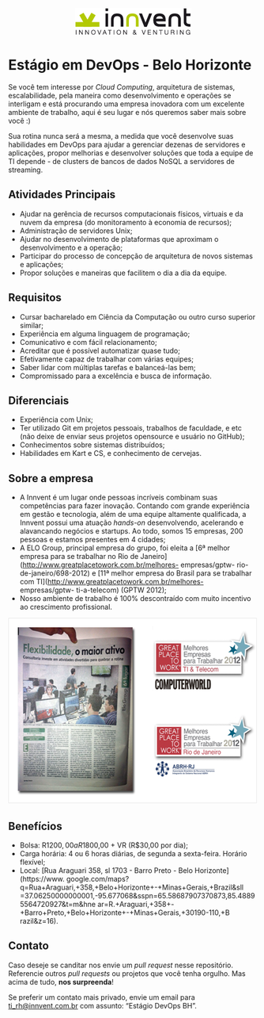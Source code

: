 <p align="center">
  <img src="images/innvent.png?raw=true" alt="Innvent | Innovation & Venturing"/>
</p>

# Estágio em DevOps - Belo Horizonte

Se você tem interesse por *Cloud Computing*, arquitetura de sistemas,
escalabilidade, pela maneira como desenvolvimento e operações se interligam e
está procurando uma empresa inovadora com um excelente ambiente de trabalho,
aqui é seu lugar e nós queremos saber mais sobre você :)

Sua rotina nunca será a mesma, a medida que você desenvolve suas habilidades em
DevOps para ajudar a gerenciar dezenas de servidores e aplicações, propor
melhorias e desenvolver soluções que toda a equipe de TI depende - de clusters
de bancos de dados NoSQL a servidores de streaming.

## Atividades Principais

- Ajudar na gerência de recursos computacionais físicos, virtuais e da nuvem da
  empresa (do monitoramento à economia de recursos);
- Administração de servidores Unix;
- Ajudar no desenvolvimento de plataformas que aproximam o desenvolvimento e a
  operação;
- Participar do processo de concepção de arquitetura de novos sistemas e
  aplicações;
- Propor soluções e maneiras que facilitem o dia a dia da equipe.

## Requisitos

- Cursar bacharelado em Ciência da Computação ou outro curso superior similar;
- Experiência em alguma linguagem de programação;
- Comunicativo e com fácil relacionamento;
- Acreditar que é possível automatizar quase tudo;
- Efetivamente capaz de trabalhar com várias equipes;
- Saber lidar com múltiplas tarefas e balanceá-las bem;
- Compromissado para a excelência e busca de informação.

## Diferenciais

- Experiência com Unix;
- Ter utilizado Git em projetos pessoais, trabalhos de faculdade, e etc (não
  deixe de enviar seus projetos opensource e usuário no GitHub);
- Conhecimentos sobre sistemas distribuídos;
- Habilidades em Kart e CS, e conhecimento de cervejas.

## Sobre a empresa

- A Innvent é um lugar onde pessoas incríveis combinam suas competências para
  fazer inovação. Contando com grande experiência em gestão e tecnologia, além
  de uma equipe altamente qualificada, a Innvent possui uma atuação *hands-on*
  desenvolvendo, acelerando e alavancando negócios e startups. Ao todo, somos 15
  empresas, 200 pessoas e estamos presentes em 4 cidades;
- A ELO Group, principal empresa do grupo, foi eleita a [6ª melhor empresa para
  se trabalhar no Rio de Janeiro](http://www.greatplacetowork.com.br/melhores-
  empresas/gptw- rio-de-janeiro/698-2012) e [11ª melhor empresa do Brasil para
  se trabalhar com TI](http://www.greatplacetowork.com.br/melhores-
  empresas/gptw- ti-a-telecom) (GPTW 2012);
- Nosso ambiente de trabalho é 100% descontraído com muito incentivo ao
  crescimento profissional.

<p align="center">
  <a href="images/gptw-materia.png?raw=true" target="_blank"><img src="images/gptw.png" width="571" height="375" alt="GPTW"></a>
</p>

## Benefícios

- Bolsa: R$1200,00 a R$1800,00 + VR (R$30,00 por dia);
- Carga horária: 4 ou 6 horas diárias, de segunda a sexta-feira. Horário
  flexível;
- Local: [Rua Araguari 358, sl 1703 - Barro Preto - Belo Horizonte](https://www.
  google.com/maps?q=Rua+Araguari,+358,+Belo+Horizonte+-+Minas+Gerais,+Brazil&sll
  =37.06250000000001,-95.677068&sspn=65.58687907370873,85.48895564720927&t=m&hne
  ar=R.+Araguari,+358+-+Barro+Preto,+Belo+Horizonte+-+Minas+Gerais,+30190-110,+B
  razil&z=16).

## Contato

Caso deseje se canditar nos envie um *pull request* nesse repositório.
Referencie outros *pull requests* ou projetos que você tenha orgulho. Mas acima
de tudo, **nos surpreenda**!

Se preferir um contato mais privado, envie um email para ti_rh@innvent.com.br
com assunto: “Estágio DevOps BH”.
